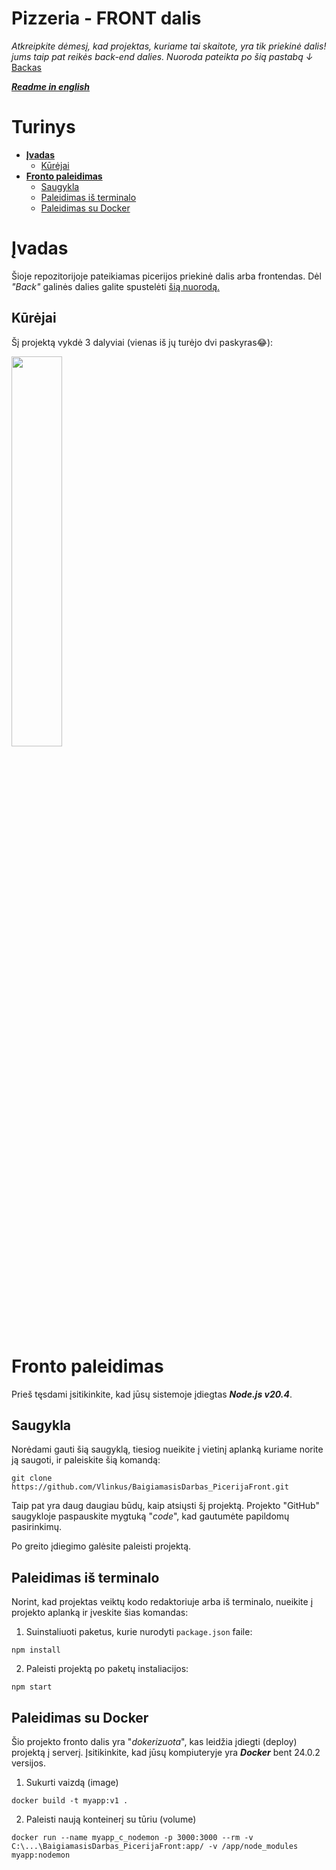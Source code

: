 # Pizzeria - FRONT dalis
<i>Atkreipkite dėmesį, kad projektas, kuriame tai skaitote, yra tik priekinė dalis!
jums taip pat reikės back-end dalies. Nuoroda pateikta po šią pastabą ↓</i><br/>
<a href="https://github.com/Vlinkus/BaigiamasisDarbas_Picerija">Backas</a>

[***Readme in english***](README_EN.md)

# Turinys

- [**Įvadas**](#įvadas)
    - [Kūrėjai](#kūrėjai)
- [**Fronto paleidimas**](#fronto-paleidimas)
    - [Saugykla](#saugykla)
    - [Paleidimas iš terminalo](#paleidimas-iš-terminalo)
    - [Paleidimas su Docker](#paleidimas-su-docker)

# Įvadas

<p>Šioje repozitorijoje pateikiamas picerijos priekinė dalis arba frontendas. 
Dėl <i>"Back"</i> galinės dalies galite spustelėti 
<a href="https://github.com/Vlinkus/BaigiamasisDarbas_Picerija">šią nuorodą.</a></p>

## Kūrėjai

Šį projektą vykdė 3 dalyviai (vienas iš jų turėjo dvi paskyras😂):

<a href="https://github.com/Vlinkus/BaigiamasisDarbas_Picerija/graphs/contributors">
    <img src="https://contrib.rocks/image?repo=Vlinkus/BaigiamasisDarbas_Picerija" width="40%"/>
</a>

# Fronto paleidimas

Prieš tęsdami įsitikinkite, kad jūsų sistemoje įdiegtas ***Node.js v20.4***.

## Saugykla

Norėdami gauti šią saugyklą, tiesiog nueikite į vietinį aplanką
kuriame norite ją saugoti, ir paleiskite šią komandą:

```shell
git clone https://github.com/Vlinkus/BaigiamasisDarbas_PicerijaFront.git
```

Taip pat yra daug daugiau būdų, kaip atsiųsti šį projektą.
Projekto "GitHub" saugykloje paspauskite mygtuką "*code*", kad gautumėte papildomų pasirinkimų.

Po greito įdiegimo galėsite paleisti projektą.

## Paleidimas iš terminalo

Norint, kad projektas veiktų kodo redaktoriuje arba iš terminalo,
nueikite į projekto aplanką ir įveskite šias komandas:

1. Suinstaliuoti paketus, kurie nurodyti `package.json` faile:

```shell
npm install
```

2. Paleisti projektą po paketų instaliacijos:

```shell
npm start
```

## Paleidimas su Docker

Šio projekto fronto dalis yra "*dokerizuota*", kas leidžia įdiegti (deploy) projektą į serverį.
Įsitikinkite, kad jūsų kompiuteryje yra ***Docker*** bent 24.0.2 versijos.

1. Sukurti vaizdą (image)

```shell
docker build -t myapp:v1 .
```

2. Paleisti naują konteinerį su tūriu (volume)

```shell
docker run --name myapp_c_nodemon -p 3000:3000 --rm -v C:\...\BaigiamasisDarbas_PicerijaFront:app/ -v /app/node_modules myapp:nodemon
```
